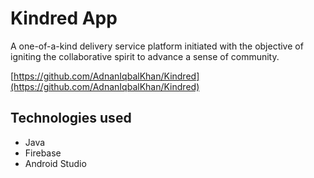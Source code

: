 # Kindred App
A one-of-a-kind delivery service platform initiated with the objective of igniting the collaborative spirit to advance a sense of community.
  
[https://github.com/AdnanIqbalKhan/Kindred](https://github.com/AdnanIqbalKhan/Kindred)

## Technologies used
- Java
- Firebase
- Android Studio

<!-- 
## Home Page
![Home](HomePage.png)

## Login Page
![Login](LoginPage.png)

## Register Page
![RegisterPage](RegisterPage.png)

## Dashboard
![Dashboard](Dashboard.png)

## Edit Card
![EditCard](EditCard.png)

## View Card
![ViewCard](ViewCard.png) -->



